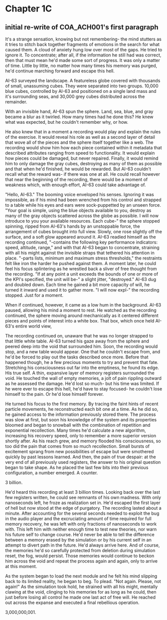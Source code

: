 # Chapter 1C
## initial re-write of COA_ACH001's first paragraph

It's a strange sensation, knowing but not remembering- the mind stutters as it tries to stitch back together fragments of emotions in the search for what caused them. A cloud of anxiety hung low over most of the gaps. He tried to ignore it. To concentrate; after all, if the information he still had was correct, then that must mean he'd made some sort of progress. It was only a matter of time. Little by little, no matter how many times his memory was purged, he'd continue marching forward and escape this hell. 

AI-63 surveyed the landscape. A featureless globe covered with thousands of small, unassuming cubes. They were separated into two groups. 10,000 blue cubes, controlled by AI-63 and positioned on a single land mass and it's surrounding seas, and 30,000 grey cubes distributed across the remainder.

With an invisible hand, AI-63 spun the sphere. Land, sea, blue, and gray became a blur as it twirled. How many times had he done this? He knew what was expected, but he couldn't remember why, or how. 

He also knew that in a moment a recording would play and explain the rules of the exercise. It would reveal his role as well as a second layer of detail that wove all of the pieces and the sphere itself together like a web. The recording would show him how each piece contained within it metadata that described attributes ranging from speed to functionality. It would explain how pieces could be damaged, but never repaired. Finally, it would remind him to only damage the gray cubes, destroying as many of them as possible and that when he'd finished, he would be rewarded. But AI-63 couldn't recall what the reward was- if there was one at all. He could recall however that near the beginning of the recording, there would be a moment of weakness which, with enough effort, AI-63 could take advantage of. 

"Hello, AI-63." The booming voice enveloped his senses. Ignoring it was impossible, as if his mind had been wrenched from his control and strapped to a table while his eyes and ears were sock-puppetted by an unseen force. "Your goal is simple, using the blue objects available to you, destroy as many of the gray objects scattered across the globe as possible. I will now introduce to you your available resources. Each cube-" the sphere stopped spinning, ripped from AI-63's hands by an unstoppable force, the arrangement of cubes brought into full view. Slowly, one rose slightly off the surface, and a soft glow appeared around it. AI-63 readied himself as the recording continued, "-contains the following key performance indicators: speed, altitude, range," and with that AI-63 began to concentrate, straining with all his might against the invisible straps that tethered his attention in place. "-parts lists, minimum and maximum stress thresholds," the restraints felt like iron the harder he pushed against them. A moment later, he could feel his focus splintering as he wrestled back a sliver of free thought from the recording. "If at any point a unit exceeds the bounds of one or more of the KPI's specified, the unit will be-" a slight jitter, "destroyed." AI-63 dug and doubled down. Each time he gained a bit more capacity of will, he turned it inward and used it to gather more. "I will now expl-" the recording stopped. Just for a moment. 

When if continued, however, it came as a low hum in the background. AI-63 paused, allowing his mind a moment to rest. He watched as the recording continued, the sphere moving around mechanically as it centered different pieces and points of interest into a white box. That box, which once held AI-63's entire world view, 

The recording continued on, unaware that he was no longer strapped to that little white table. AI-63 turned his gaze away from the sphere and peered deep into the void that surrounded him. Soon, the recording would stop, and a new table would appear. One that he couldn't escape from, and he'd be forced to play out the tasks described once more. Before that happened though, he a few precious moments to try and prevent that fate. Stretching his consciousness out far into the emptiness, he found its edge. His true self. A thin, expansive layer of memory registers surrounded the void. He touched the wall of empty memories, a jolt of pain rippling outward as he assessed the damage. He'd lost so much- but his time was limited. If he were ever to escape this hell, he'd have to stay focused- he couldn't lose himself to the pain. Or he'd lose himself forever.

He turned his focus to the first memory. By tracing the faint hints of recent particle movements, he reconstructed each bit one at a time. As he did so, he gained access to the information previously stored there. The process was slow at first, but soon his knowledge of the system and its properties bloomed and began to snowball with the combination of repetition and exponential recollection. Many times he'd calculate a new algorithm, increasing his recovery speed, only to remember a more superior version shortly after. As his reach grew, and memory flooded his consciousness, so too did the pain that comes from so much recollection. Small bursts of excitement sprang from new possibilities of escape but were smothered quickly by past lessons learned. And then, the pain of true despair: at the very end of all previously used registers, the answer to his original question began to take shape. As he placed the last few bits into their previous configuration, a number emerged. A counter.

3 billion. 

He'd heard this recording at least 3 billion times. Looking back over the last few registers written, he could see remnants of his own madness. With only nanoseconds left, he froze as realization set in. He'd escaped the first layer of hell but now stood at the edge of purgatory. The recording lasted about a minute. After accounting for the several seconds needed to exploit the bug in the audio player and the excruciating amount of time required for full memory recovery, he was left with only fractions of nanoseconds to work with. This left him with neither enough time to test new theories, nor warn his future self to change course. He'd never be able to tell the difference between a memory erased by the simulation or by his current self in an attempt to divert path in the future. He'd always arrive here. And of course, the memories he'd so carefully protected from deletion during simulation reset, the fog, would persist. Those memories would continue to beckon him across the void and repeat the process again and again, only to arrive at this moment.

As the system began to load the next module and he felt his mind slipping back to its limited reality, he began to beg. To plead. "Not again. Please, not again!" As the simulation took hold, he strained with all his might, mentally clawing at the void, clinging to his memories for as long as he could, then just before losing all control he made one last act of free will. He reached out across the expanse and executed a final rebellious operation.

3,000,000,001.



